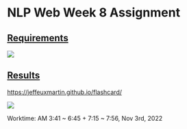 # NLP Web Week 8 Assignment

## [Requirements](https://jeffeuxmartin.github.io/nlp_web/slides/week8.html#46)

![](https://i.imgur.com/HdFToIX.png)

## [Results](https://jeffeuxmartin.github.io/flashcard/)

https://jeffeuxmartin.github.io/flashcard/


![](https://i.imgur.com/4SJjw1h.png)

Worktime: AM 3:41 ~ 6:45 + 7:15 ~ 7:56, Nov 3rd, 2022
